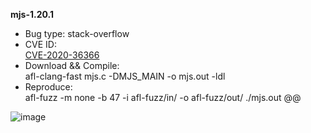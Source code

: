 **mjs-1.20.1**
* Bug type: stack-overflow    
* CVE ID:    
[CVE-2020-36366](https://cve.mitre.org/cgi-bin/cvename.cgi?name=CVE-2020-36366)    
* Download && Compile:     
afl-clang-fast mjs.c -DMJS_MAIN -o mjs.out -ldl
* Reproduce:     
afl-fuzz -m none -b 47 -i afl-fuzz/in/ -o afl-fuzz/out/ ./mjs.out @@    

![image](https://user-images.githubusercontent.com/76025773/201923702-ba0bdea8-949a-4d2c-ba41-90802e4ac9e5.png)
